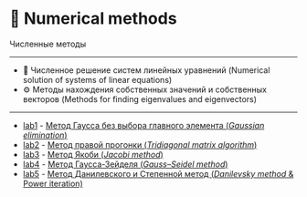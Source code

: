 # :abacus: Numerical methods
Численные методы 
___
- 🚀 Численное решение систем линейных уравнений (Numerical solution of systems of linear equations)
- ⚙️ Методы нахождения собственных значений и собственных векторов (Methods for finding eigenvalues and eigenvectors)
___
- [lab1](https://github.com/TemaBlag/BSU/tree/main/numerical_methods/lab1) - [Метод Гаусса без выбора главного элемента (_Gaussian elimination_)](https://temablag.github.io/BSU/numerical_methods/lab1/lab1.pdf)
- [lab2](https://github.com/TemaBlag/BSU/tree/main/numerical_methods/lab2) - [Метод правой прогонки (_Tridiagonal matrix algorithm_)](https://temablag.github.io/BSU/numerical_methods/lab2/lab2.pdf)
- [lab3](https://github.com/TemaBlag/BSU/tree/main/numerical_methods/lab3) - [Метод Якоби (_Jacobi method_)](https://temablag.github.io/BSU/numerical_methods/lab3/lab3.pdf)
- [lab4](https://github.com/TemaBlag/BSU/tree/main/numerical_methods/lab4) - [Метод Гаусса-Зейделя (_Gauss–Seidel method_)](https://temablag.github.io/BSU/numerical_methods/lab4/lab4.pdf)
- [lab5](https://github.com/TemaBlag/BSU/tree/main/numerical_methods/lab5) - [Метод Данилевского и Степенной метод (_Danilevsky method_ & Power iteration)](https://temablag.github.io/BSU/numerical_methods/lab5/lab5.pdf)
